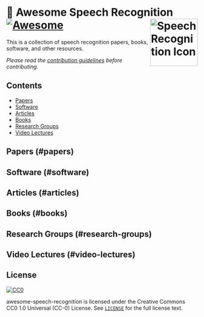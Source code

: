 <!-- <div markdown="1">
    <h1 align="center">
        <img src="https://i.imgur.com/AH4MxeB.png" width="10%"><br/>💬 Awesome Speech Recognition
    </h1>
</div> -->

# 💬 Awesome Speech Recognition [![Awesome](https://awesome.re/badge.svg)](https://awesome.re) <img src="https://i.imgur.com/AH4MxeB.png" width="125" align="right" alt="Speech Recognition Icon">

This is a collection of speech recognition papers, books, software, and other resources.

*Please read the [contribution guidelines](.github/contributing.md) before contributing.*

## Contents

* [Papers](#papers)
* [Software](#software)
* [Articles](#articles)
* [Books](#books)
* [Research Groups](#research-groups)
* [Video Lectures](#video-lectures)

## Papers (#papers)

## Software (#software)

## Articles (#articles)

## Books (#books)

## Research Groups (#research-groups)

## Video Lectures (#video-lectures)

## License

[![CC0](http://mirrors.creativecommons.org/presskit/buttons/88x31/svg/cc-zero.svg)](https://creativecommons.org/publicdomain/zero/1.0/)

awesome-speech-recognition is licensed under the Creative Commons CC0 1.0 Universal (CC-0) License. See [`LICENSE`](LICENSE) for the full license text.

